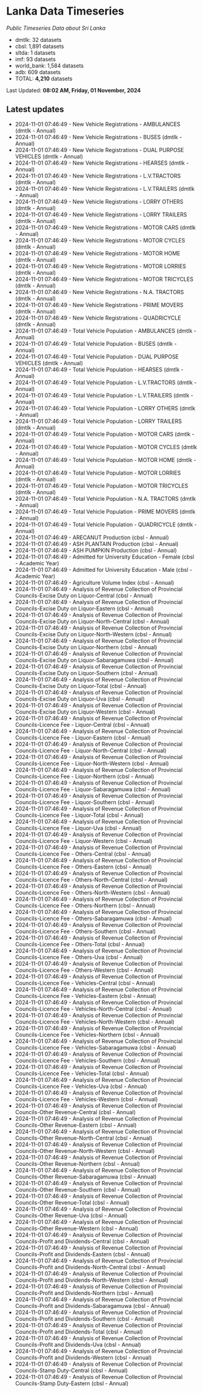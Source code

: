 # Lanka Data Timeseries
*Public Timeseries Data about Sri Lanka*

* dmtlk: 32 datasets
* cbsl: 1,891 datasets
* sltda: 1 datasets
* imf: 93 datasets
* world_bank: 1,584 datasets
* adb: 609 datasets
* TOTAL: **4,210** datasets

Last Updated: **08:02 AM, Friday, 01 November, 2024**

## Latest updates

* 2024-11-01 07:46:49 - New Vehicle Registrations - AMBULANCES (dmtlk - Annual)
* 2024-11-01 07:46:49 - New Vehicle Registrations - BUSES (dmtlk - Annual)
* 2024-11-01 07:46:49 - New Vehicle Registrations - DUAL PURPOSE VEHICLES (dmtlk - Annual)
* 2024-11-01 07:46:49 - New Vehicle Registrations - HEARSES (dmtlk - Annual)
* 2024-11-01 07:46:49 - New Vehicle Registrations - L.V.TRACTORS (dmtlk - Annual)
* 2024-11-01 07:46:49 - New Vehicle Registrations - L.V.TRAILERS (dmtlk - Annual)
* 2024-11-01 07:46:49 - New Vehicle Registrations - LORRY OTHERS (dmtlk - Annual)
* 2024-11-01 07:46:49 - New Vehicle Registrations - LORRY TRAILERS (dmtlk - Annual)
* 2024-11-01 07:46:49 - New Vehicle Registrations - MOTOR CARS (dmtlk - Annual)
* 2024-11-01 07:46:49 - New Vehicle Registrations - MOTOR CYCLES (dmtlk - Annual)
* 2024-11-01 07:46:49 - New Vehicle Registrations - MOTOR HOME (dmtlk - Annual)
* 2024-11-01 07:46:49 - New Vehicle Registrations - MOTOR LORRIES (dmtlk - Annual)
* 2024-11-01 07:46:49 - New Vehicle Registrations - MOTOR TRICYCLES (dmtlk - Annual)
* 2024-11-01 07:46:49 - New Vehicle Registrations - N.A. TRACTORS (dmtlk - Annual)
* 2024-11-01 07:46:49 - New Vehicle Registrations - PRIME MOVERS (dmtlk - Annual)
* 2024-11-01 07:46:49 - New Vehicle Registrations - QUADRICYCLE (dmtlk - Annual)
* 2024-11-01 07:46:49 - Total Vehicle Population - AMBULANCES (dmtlk - Annual)
* 2024-11-01 07:46:49 - Total Vehicle Population - BUSES (dmtlk - Annual)
* 2024-11-01 07:46:49 - Total Vehicle Population - DUAL PURPOSE VEHICLES (dmtlk - Annual)
* 2024-11-01 07:46:49 - Total Vehicle Population - HEARSES (dmtlk - Annual)
* 2024-11-01 07:46:49 - Total Vehicle Population - L.V.TRACTORS (dmtlk - Annual)
* 2024-11-01 07:46:49 - Total Vehicle Population - L.V.TRAILERS (dmtlk - Annual)
* 2024-11-01 07:46:49 - Total Vehicle Population - LORRY OTHERS (dmtlk - Annual)
* 2024-11-01 07:46:49 - Total Vehicle Population - LORRY TRAILERS (dmtlk - Annual)
* 2024-11-01 07:46:49 - Total Vehicle Population - MOTOR CARS (dmtlk - Annual)
* 2024-11-01 07:46:49 - Total Vehicle Population - MOTOR CYCLES (dmtlk - Annual)
* 2024-11-01 07:46:49 - Total Vehicle Population - MOTOR HOME (dmtlk - Annual)
* 2024-11-01 07:46:49 - Total Vehicle Population - MOTOR LORRIES (dmtlk - Annual)
* 2024-11-01 07:46:49 - Total Vehicle Population - MOTOR TRICYCLES (dmtlk - Annual)
* 2024-11-01 07:46:49 - Total Vehicle Population - N.A. TRACTORS (dmtlk - Annual)
* 2024-11-01 07:46:49 - Total Vehicle Population - PRIME MOVERS (dmtlk - Annual)
* 2024-11-01 07:46:49 - Total Vehicle Population - QUADRICYCLE (dmtlk - Annual)
* 2024-11-01 07:46:49 - ARECANUT Production (cbsl - Annual)
* 2024-11-01 07:46:49 - ASH PLANTAIN Production (cbsl - Annual)
* 2024-11-01 07:46:49 - ASH PUMPKIN Production (cbsl - Annual)
* 2024-11-01 07:46:49 - Admitted for University Education - Female (cbsl - Academic Year)
* 2024-11-01 07:46:49 - Admitted for University Education - Male (cbsl - Academic Year)
* 2024-11-01 07:46:49 - Agriculture Volume Index (cbsl - Annual)
* 2024-11-01 07:46:49 - Analysis of Revenue Collection of Provincial Councils-Excise Duty on Liquor-Central (cbsl - Annual)
* 2024-11-01 07:46:49 - Analysis of Revenue Collection of Provincial Councils-Excise Duty on Liquor-Eastern (cbsl - Annual)
* 2024-11-01 07:46:49 - Analysis of Revenue Collection of Provincial Councils-Excise Duty on Liquor-North-Central (cbsl - Annual)
* 2024-11-01 07:46:49 - Analysis of Revenue Collection of Provincial Councils-Excise Duty on Liquor-North-Western (cbsl - Annual)
* 2024-11-01 07:46:49 - Analysis of Revenue Collection of Provincial Councils-Excise Duty on Liquor-Northern (cbsl - Annual)
* 2024-11-01 07:46:49 - Analysis of Revenue Collection of Provincial Councils-Excise Duty on Liquor-Sabaragamuwa (cbsl - Annual)
* 2024-11-01 07:46:49 - Analysis of Revenue Collection of Provincial Councils-Excise Duty on Liquor-Southern (cbsl - Annual)
* 2024-11-01 07:46:49 - Analysis of Revenue Collection of Provincial Councils-Excise Duty on Liquor-Total (cbsl - Annual)
* 2024-11-01 07:46:49 - Analysis of Revenue Collection of Provincial Councils-Excise Duty on Liquor-Uva (cbsl - Annual)
* 2024-11-01 07:46:49 - Analysis of Revenue Collection of Provincial Councils-Excise Duty on Liquor-Western (cbsl - Annual)
* 2024-11-01 07:46:49 - Analysis of Revenue Collection of Provincial Councils-Licence Fee - Liquor-Central (cbsl - Annual)
* 2024-11-01 07:46:49 - Analysis of Revenue Collection of Provincial Councils-Licence Fee - Liquor-Eastern (cbsl - Annual)
* 2024-11-01 07:46:49 - Analysis of Revenue Collection of Provincial Councils-Licence Fee - Liquor-North-Central (cbsl - Annual)
* 2024-11-01 07:46:49 - Analysis of Revenue Collection of Provincial Councils-Licence Fee - Liquor-North-Western (cbsl - Annual)
* 2024-11-01 07:46:49 - Analysis of Revenue Collection of Provincial Councils-Licence Fee - Liquor-Northern (cbsl - Annual)
* 2024-11-01 07:46:49 - Analysis of Revenue Collection of Provincial Councils-Licence Fee - Liquor-Sabaragamuwa (cbsl - Annual)
* 2024-11-01 07:46:49 - Analysis of Revenue Collection of Provincial Councils-Licence Fee - Liquor-Southern (cbsl - Annual)
* 2024-11-01 07:46:49 - Analysis of Revenue Collection of Provincial Councils-Licence Fee - Liquor-Total (cbsl - Annual)
* 2024-11-01 07:46:49 - Analysis of Revenue Collection of Provincial Councils-Licence Fee - Liquor-Uva (cbsl - Annual)
* 2024-11-01 07:46:49 - Analysis of Revenue Collection of Provincial Councils-Licence Fee - Liquor-Western (cbsl - Annual)
* 2024-11-01 07:46:49 - Analysis of Revenue Collection of Provincial Councils-Licence Fee - Others-Central (cbsl - Annual)
* 2024-11-01 07:46:49 - Analysis of Revenue Collection of Provincial Councils-Licence Fee - Others-Eastern (cbsl - Annual)
* 2024-11-01 07:46:49 - Analysis of Revenue Collection of Provincial Councils-Licence Fee - Others-North-Central (cbsl - Annual)
* 2024-11-01 07:46:49 - Analysis of Revenue Collection of Provincial Councils-Licence Fee - Others-North-Western (cbsl - Annual)
* 2024-11-01 07:46:49 - Analysis of Revenue Collection of Provincial Councils-Licence Fee - Others-Northern (cbsl - Annual)
* 2024-11-01 07:46:49 - Analysis of Revenue Collection of Provincial Councils-Licence Fee - Others-Sabaragamuwa (cbsl - Annual)
* 2024-11-01 07:46:49 - Analysis of Revenue Collection of Provincial Councils-Licence Fee - Others-Southern (cbsl - Annual)
* 2024-11-01 07:46:49 - Analysis of Revenue Collection of Provincial Councils-Licence Fee - Others-Total (cbsl - Annual)
* 2024-11-01 07:46:49 - Analysis of Revenue Collection of Provincial Councils-Licence Fee - Others-Uva (cbsl - Annual)
* 2024-11-01 07:46:49 - Analysis of Revenue Collection of Provincial Councils-Licence Fee - Others-Western (cbsl - Annual)
* 2024-11-01 07:46:49 - Analysis of Revenue Collection of Provincial Councils-Licence Fee - Vehicles-Central (cbsl - Annual)
* 2024-11-01 07:46:49 - Analysis of Revenue Collection of Provincial Councils-Licence Fee - Vehicles-Eastern (cbsl - Annual)
* 2024-11-01 07:46:49 - Analysis of Revenue Collection of Provincial Councils-Licence Fee - Vehicles-North-Central (cbsl - Annual)
* 2024-11-01 07:46:49 - Analysis of Revenue Collection of Provincial Councils-Licence Fee - Vehicles-North-Western (cbsl - Annual)
* 2024-11-01 07:46:49 - Analysis of Revenue Collection of Provincial Councils-Licence Fee - Vehicles-Northern (cbsl - Annual)
* 2024-11-01 07:46:49 - Analysis of Revenue Collection of Provincial Councils-Licence Fee - Vehicles-Sabaragamuwa (cbsl - Annual)
* 2024-11-01 07:46:49 - Analysis of Revenue Collection of Provincial Councils-Licence Fee - Vehicles-Southern (cbsl - Annual)
* 2024-11-01 07:46:49 - Analysis of Revenue Collection of Provincial Councils-Licence Fee - Vehicles-Total (cbsl - Annual)
* 2024-11-01 07:46:49 - Analysis of Revenue Collection of Provincial Councils-Licence Fee - Vehicles-Uva (cbsl - Annual)
* 2024-11-01 07:46:49 - Analysis of Revenue Collection of Provincial Councils-Licence Fee - Vehicles-Western (cbsl - Annual)
* 2024-11-01 07:46:49 - Analysis of Revenue Collection of Provincial Councils-Other Revenue-Central (cbsl - Annual)
* 2024-11-01 07:46:49 - Analysis of Revenue Collection of Provincial Councils-Other Revenue-Eastern (cbsl - Annual)
* 2024-11-01 07:46:49 - Analysis of Revenue Collection of Provincial Councils-Other Revenue-North-Central (cbsl - Annual)
* 2024-11-01 07:46:49 - Analysis of Revenue Collection of Provincial Councils-Other Revenue-North-Western (cbsl - Annual)
* 2024-11-01 07:46:49 - Analysis of Revenue Collection of Provincial Councils-Other Revenue-Northern (cbsl - Annual)
* 2024-11-01 07:46:49 - Analysis of Revenue Collection of Provincial Councils-Other Revenue-Sabaragamuwa (cbsl - Annual)
* 2024-11-01 07:46:49 - Analysis of Revenue Collection of Provincial Councils-Other Revenue-Southern (cbsl - Annual)
* 2024-11-01 07:46:49 - Analysis of Revenue Collection of Provincial Councils-Other Revenue-Total (cbsl - Annual)
* 2024-11-01 07:46:49 - Analysis of Revenue Collection of Provincial Councils-Other Revenue-Uva (cbsl - Annual)
* 2024-11-01 07:46:49 - Analysis of Revenue Collection of Provincial Councils-Other Revenue-Western (cbsl - Annual)
* 2024-11-01 07:46:49 - Analysis of Revenue Collection of Provincial Councils-Profit and Dividends-Central (cbsl - Annual)
* 2024-11-01 07:46:49 - Analysis of Revenue Collection of Provincial Councils-Profit and Dividends-Eastern (cbsl - Annual)
* 2024-11-01 07:46:49 - Analysis of Revenue Collection of Provincial Councils-Profit and Dividends-North-Central (cbsl - Annual)
* 2024-11-01 07:46:49 - Analysis of Revenue Collection of Provincial Councils-Profit and Dividends-North-Western (cbsl - Annual)
* 2024-11-01 07:46:49 - Analysis of Revenue Collection of Provincial Councils-Profit and Dividends-Northern (cbsl - Annual)
* 2024-11-01 07:46:49 - Analysis of Revenue Collection of Provincial Councils-Profit and Dividends-Sabaragamuwa (cbsl - Annual)
* 2024-11-01 07:46:49 - Analysis of Revenue Collection of Provincial Councils-Profit and Dividends-Southern (cbsl - Annual)
* 2024-11-01 07:46:49 - Analysis of Revenue Collection of Provincial Councils-Profit and Dividends-Total (cbsl - Annual)
* 2024-11-01 07:46:49 - Analysis of Revenue Collection of Provincial Councils-Profit and Dividends-Uva (cbsl - Annual)
* 2024-11-01 07:46:49 - Analysis of Revenue Collection of Provincial Councils-Profit and Dividends-Western (cbsl - Annual)
* 2024-11-01 07:46:49 - Analysis of Revenue Collection of Provincial Councils-Stamp Duty-Central (cbsl - Annual)
* 2024-11-01 07:46:49 - Analysis of Revenue Collection of Provincial Councils-Stamp Duty-Eastern (cbsl - Annual)